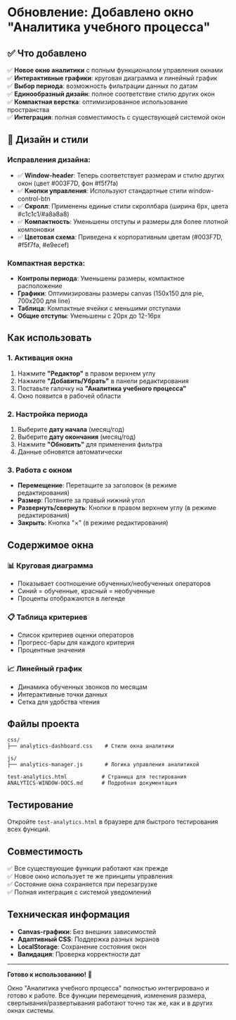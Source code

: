 # Обновление: Добавлено окно "Аналитика учебного процесса"

## ✅ Что добавлено

✅ **Новое окно аналитики** с полным функционалом управления окнами  
✅ **Интерактивные графики**: круговая диаграмма и линейный график  
✅ **Выбор периода**: возможность фильтрации данных по датам  
✅ **Единообразный дизайн**: полное соответствие стилю других окон  
✅ **Компактная верстка**: оптимизированное использование пространства  
✅ **Интеграция**: полная совместимость с существующей системой окон  

## 🎨 Дизайн и стили

### Исправления дизайна:
- ✅ **Window-header**: Теперь соответствует размерам и стилю других окон (цвет #003F7D, фон #f5f7fa)
- ✅ **Кнопки управления**: Используют стандартные стили window-control-btn
- ✅ **Скролл**: Применены единые стили скроллбара (ширина 6px, цвета #c1c1c1/#a8a8a8)
- ✅ **Компактность**: Уменьшены отступы и размеры для более плотной компоновки
- ✅ **Цветовая схема**: Приведена к корпоративным цветам (#003F7D, #f5f7fa, #e9ecef)

### Компактная верстка:
- **Контролы периода**: Уменьшены размеры, компактное расположение
- **Графики**: Оптимизированы размеры canvas (150x150 для pie, 700x200 для line)
- **Таблица**: Компактные ячейки с меньшими отступами
- **Общие отступы**: Уменьшены с 20px до 12-16px  

## Как использовать

### 1. Активация окна
1. Нажмите **"Редактор"** в правом верхнем углу
2. Нажмите **"Добавить/Убрать"** в панели редактирования  
3. Поставьте галочку на **"Аналитика учебного процесса"**
4. Окно появится в рабочей области

### 2. Настройка периода
1. Выберите **дату начала** (месяц/год)
2. Выберите **дату окончания** (месяц/год)  
3. Нажмите **"Обновить"** для применения фильтра
4. Данные обновятся автоматически

### 3. Работа с окном
- **Перемещение**: Перетащите за заголовок (в режиме редактирования)
- **Размер**: Потяните за правый нижний угол
- **Развернуть/свернуть**: Кнопки в правом верхнем углу (в режиме редактирования)
- **Закрыть**: Кнопка "×" (в режиме редактирования)

## Содержимое окна

### 📊 Круговая диаграмма
- Показывает соотношение обученных/необученных операторов
- Синий = обученные, красный = необученные
- Проценты отображаются в легенде

### 📋 Таблица критериев  
- Список критериев оценки операторов
- Прогресс-бары для каждого критерия
- Процентные значения

### 📈 Линейный график
- Динамика обученных звонков по месяцам
- Интерактивные точки данных
- Сетка для удобства чтения

## Файлы проекта

```
css/
├── analytics-dashboard.css    # Стили окна аналитики

js/  
├── analytics-manager.js       # Логика управления аналитикой

test-analytics.html           # Страница для тестирования
ANALYTICS-WINDOW-DOCS.md      # Подробная документация
```

## Тестирование

Откройте `test-analytics.html` в браузере для быстрого тестирования всех функций.

## Совместимость

✅ Все существующие функции работают как прежде  
✅ Новое окно использует те же принципы управления  
✅ Состояние окна сохраняется при перезагрузке  
✅ Полная интеграция с системой уведомлений  

## Техническая информация

- **Canvas-графики**: Без внешних зависимостей
- **Адаптивный CSS**: Поддержка разных экранов  
- **LocalStorage**: Сохранение состояния окон
- **Валидация**: Проверка корректности дат

---

**Готово к использованию!** 🎉

Окно "Аналитика учебного процесса" полностью интегрировано и готово к работе. Все функции перемещения, изменения размера, свертывания/развертывания работают точно так же, как и в других окнах системы.
